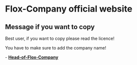 # Flox-Company official website

## Message if you want to copy
Best user, if you want to copy please read the licence!

You have to make sure to add the company name!

\- [**Head-of-Flox-Company**](https://github.com/Head-of-Flox-Company)